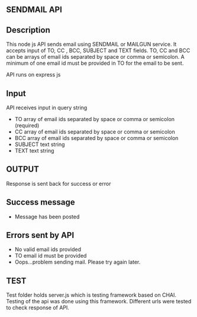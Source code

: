 SENDMAIL API
------------

Description
-----------
This node js API sends email using SENDMAIL or MAILGUN service. It accepts input of TO, CC , BCC, SUBJECT and TEXT fields. TO, CC and BCC can be arrays of email ids separated by space or comma or semicolon. A minimum of one email id must be provided in TO for the email to be sent.

API runs on express js 

Input
------
API receives input in query string  
- TO      array of email ids separated by space or comma or semicolon (required)
- CC      array of email ids separated by space or comma or semicolon
- BCC     array of email ids separated by space or comma or semicolon
- SUBJECT text string 
- TEXT    text string

OUTPUT
------
Response is sent back for success or error

Success message
---------------
- Message has been posted

Errors sent by API
------------------
- No valid email ids provided
- TO email id must be provided
- Oops...problem sending mail. Please try again later.

TEST
----

Test folder holds server.js which is testing framework based on CHAI. Testing of the api was done using this framework.  Different urls were tested to check response of API.

